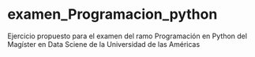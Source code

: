 # examen_Programacion_python
Ejercicio propuesto para el examen del ramo Programación en Python del Magíster en Data Sciene de la Universidad de las Américas
